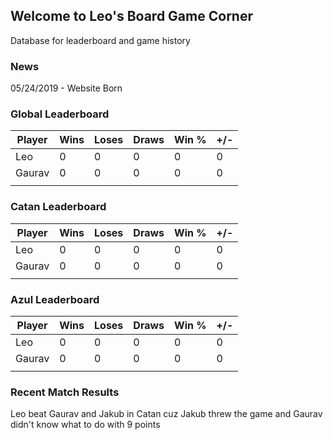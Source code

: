 ## Welcome to Leo's Board Game Corner

Database for leaderboard and game history

### News

05/24/2019 - Website Born

### Global Leaderboard

| Player | Wins | Loses | Draws | Win % | +/- |
|--------|------|-------|-------|-------|-----|
| Leo    | 0    | 0     | 0     | 0     | 0   |
| Gaurav | 0    | 0     | 0     | 0     | 0   |
|        |      |       |       |       |     |

### Catan Leaderboard

| Player | Wins | Loses | Draws | Win % | +/- |
|--------|------|-------|-------|-------|-----|
| Leo    | 0    | 0     | 0     | 0     | 0   |
| Gaurav | 0    | 0     | 0     | 0     | 0   |
|        |      |       |       |       |     |
### Azul Leaderboard

| Player | Wins | Loses | Draws | Win % | +/- |
|--------|------|-------|-------|-------|-----|
| Leo    | 0    | 0     | 0     | 0     | 0   |
| Gaurav | 0    | 0     | 0     | 0     | 0   |
|        |      |       |       |       |     |

### Recent Match Results

Leo beat Gaurav and Jakub in Catan cuz Jakub threw the game and Gaurav didn't know what to do with 9 points
